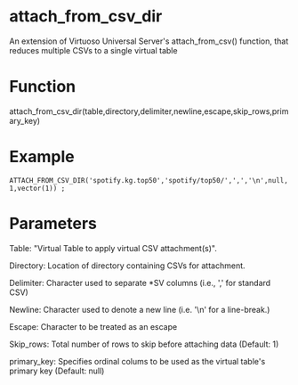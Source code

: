 # attach_from_csv_dir
An extension of Virtuoso Universal Server's attach_from_csv() function,  that reduces multiple CSVs to a single virtual table

# Function
attach_from_csv_dir(table,directory,delimiter,newline,escape,skip_rows,primary_key)

# Example

`ATTACH_FROM_CSV_DIR('spotify.kg.top50','spotify/top50/',',','\n',null,1,vector(1)) ;`

# Parameters
Table: "Virtual Table to apply virtual CSV attachment(s)".

Directory: Location of directory containing CSVs for attachment.

Delimiter: Character used to separate *SV columns (i.e., ',' for standard CSV)

Newline: Character used to denote a new line (i.e. '\n' for a line-break.)

Escape: Character to be treated as an escape

Skip_rows: Total number of rows to skip before attaching data (Default: 1)

primary_key: Specifies ordinal colums to be used as the virtual table's primary key (Default: null)
